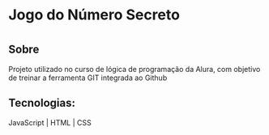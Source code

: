 <h1>Jogo do Número Secreto<h1>

<h2>Sobre</h2>
<p>Projeto utilizado no curso de lógica de programação da Alura, com objetivo de treinar a ferramenta GIT integrada ao Github</p>

## Tecnologias:
<p>JavaScript | HTML | CSS</p>
